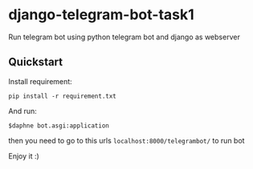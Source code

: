 # django-telegram-bot-task1
Run telegram bot using python telegram bot and django as webserver


Quickstart
----------

Install requirement:

    pip install -r requirement.txt
    
 And run:
    
    $daphne bot.asgi:application
    
 then you need to go to this urls ``localhost:8000/telegrambot/`` to run bot
 
 Enjoy it :)
